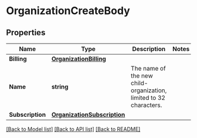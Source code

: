 # OrganizationCreateBody

## Properties

Name | Type | Description | Notes
------------ | ------------- | ------------- | -------------
**Billing** | [**OrganizationBilling**](OrganizationBilling.md) |  | 
**Name** | **string** | The name of the new child-organization, limited to 32 characters. | 
**Subscription** | [**OrganizationSubscription**](OrganizationSubscription.md) |  | 

[[Back to Model list]](../README.md#documentation-for-models) [[Back to API list]](../README.md#documentation-for-api-endpoints) [[Back to README]](../README.md)


